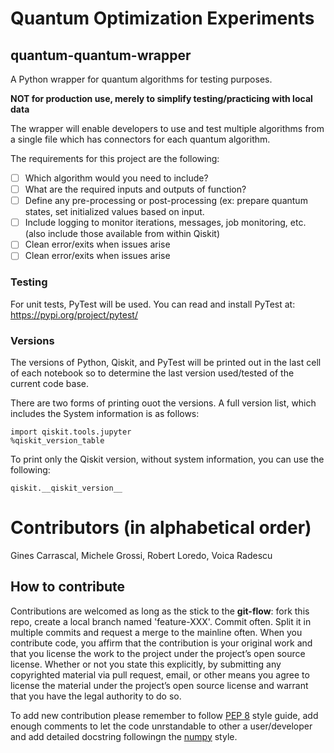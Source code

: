 # Quantum Optimization Experiments
## quantum-quantum-wrapper
A Python wrapper for quantum algorithms for testing purposes. 

**NOT for production use, merely to simplify testing/practicing with local data**

The wrapper will enable developers to use and test multiple algorithms from a single file which has connectors for each quantum algorithm. 


The requirements for this project are the following: 
- [ ] Which algorithm would you need to include?
- [ ] What are the required inputs and outputs of function?
- [ ] Define any pre-processing or post-processing (ex: prepare quantum states, set initialized values based on input. 
- [ ] Include logging to monitor iterations, messages, job monitoring, etc. (also include those available from within Qiskit) 
- [ ] Clean error/exits when issues arise
- [ ] Clean error/exits when issues arise

### Testing
For unit tests, PyTest will be used. You can read and install PyTest at: https://pypi.org/project/pytest/ 

### Versions 
The versions of Python, Qiskit, and PyTest will be printed out in the last cell of each notebook so to determine the last version used/tested of the current code base. 

There are two forms of printing ouot the versions. 
A full version list, which includes the System information is as follows: 
```
import qiskit.tools.jupyter
%qiskit_version_table
```

To print only the Qiskit version, without system information, you can use the following: 
```
qiskit.__qiskit_version__
```


# Contributors (in alphabetical order)
Gines Carrascal, Michele Grossi, Robert Loredo, Voica Radescu

## How to contribute

Contributions are welcomed as long as the stick to the **git-flow**: fork 
this repo, create a local branch named 'feature-XXX'. Commit often. Split 
it in multiple commits and request a merge to the mainline often. 
When you contribute code, you affirm that the contribution is your original work and that you license the work to the project under the project’s open source license. Whether or not you state this explicitly, by submitting any copyrighted material via pull request, email, or other means you agree to license the material under the project’s open source license and warrant that you have the legal authority to do so.

To add new contribution please remember to follow 
[PEP 8](https://www.python.org/dev/peps/pep-0008/)
style guide, add enough comments to let the code unrstandable to other a
user/developer and add detailed docstring followingn the [numpy](https://numpydoc.readthedocs.io/en/latest/format.html)
style.

